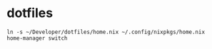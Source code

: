 # dotfiles

```shell
ln -s ~/Developer/dotfiles/home.nix ~/.config/nixpkgs/home.nix
home-manager switch
```
